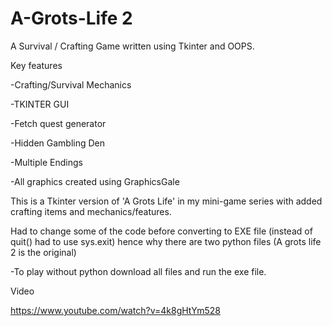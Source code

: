 # A-Grots-Life 2 

A Survival / Crafting Game written using Tkinter and OOPS. 

Key features

-Crafting/Survival Mechanics 

-TKINTER GUI 

-Fetch quest generator 

-Hidden Gambling Den 

-Multiple Endings 


-All graphics created using GraphicsGale

This is a Tkinter version of 'A Grots Life' in my mini-game series with added crafting items and mechanics/features.

Had to change some of the code before converting to EXE file  (instead of quit() had to use sys.exit) hence why there are two python files
(A grots life 2 is the original) 


-To play without python download all files and run the exe file.

Video

https://www.youtube.com/watch?v=4k8gHtYm528


